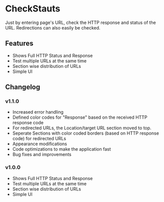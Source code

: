 # CheckStauts
Just by entering page's URL, check the HTTP response and status of the URL. Redirections can also easily be checked.


## Features
* Shows Full HTTP Status and Response
* Test multiple URLs at the same time
* Section wise distribution of URLs 
* Simple UI

## Changelog
### v1.1.0
* Increased error handling
* Defined color codes for "Response" based on the received HTTP response code
* For redirected URLs, the Location/target URL section moved to top. 
* Seperate Sections with color coded borders (based on HTTP response code) for redirected URLs
* Appearance modifications
* Code optimizations to make the application fast
* Bug fixes and improvements

### v1.0.0
* Shows Full HTTP Status and Response
* Test multiple URLs at the same time
* Section wise distribution of URLs 
* Simple UI